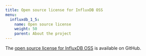 ```yaml
---
title: Open source license for InfluxDB OSS
menu:
  influxdb_1_5:
    name: Open source license
    weight: 50
    parent: About the project
---
```


The [open source license for InfluxDB OSS](hhttps://github.com/influxdata/influxdb/blob/master/LICENSE) is available on GitHub.

